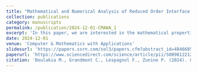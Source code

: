```yaml
---
title: "Mathematical and Numerical Analysis of Reduced Order Interface Conditions and Augmented Finite Elements for Mixed Dimensional Problems"
collection: publications
category: manuscripts
permalink: /publication/2024-12-01-CMAWA_1
excerpt: 'In this paper, we are interested in the mathematical properties of methods based on fictitious domain approach combined with reduced-order interface coupling conditions, which have been recently introduced to simulate 3D-1D fluid-structure or structure-structure coupled problems.'
date: 2024-12-01
venue: 'Computer & Mathematics with Applications'
slidesurl: 'https://papers.ssrn.com/sol3/papers.cfm?abstract_id=4846685&adobe_mc=MCMID%3D14453582834596765460972365175134013589%7CMCORGID%3D4D6368F454EC41940A4C98A6%2540AdobeOrg%7CTS%3D1738593239'
paperurl: 'https://www.sciencedirect.com/science/article/pii/S0898122124004723?ssrnid=4846685&dgcid=SSRN_redirect_SD'
citation: 'Boulakia M., Grandmont C., Lespagnol F., Zunino P. (2024). &quot; Mathematical and numerical analysis of reduced order interface conditions and augmented finite elements for mixed dimensional problems.&quot; <i> Computer & Mathematics with Applications </i>.'
---
```

